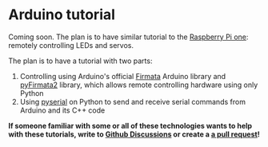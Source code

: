# Arduino tutorial

Coming soon. The plan is to have similar tutorial to the [Raspberry Pi one](raspi): remotely controlling LEDs and servos.

The plan is to have a tutorial with two parts: 

1. Controlling using Arduino's official [Firmata](https://docs.arduino.cc/hacking/software/FirmataLibrary) Arduino library and [pyFirmata2](https://github.com/berndporr/pyFirmata2) library, which allows remote controlling hardware using only Python
2. Using [pyserial](https://pyserial.readthedocs.io/en/latest/) on Python to send and receive serial commands from Arduino and its C++ code

**If someone familiar with some or all of these technologies wants to help with these tutorials, write to [Github Discussions](https://github.com/ollipal/botafar/discussions/categories/general) or create a [a pull request](https://github.com/ollipal/botafar/pulls)!**
